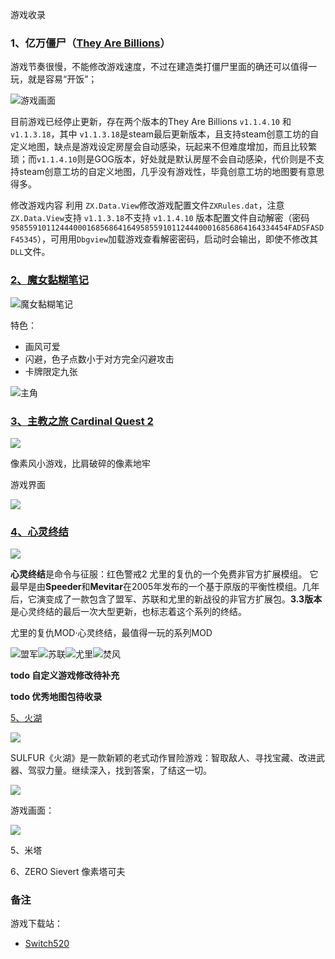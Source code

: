 游戏收录

### 1、亿万僵尸（[They Are Billions](https://store.steampowered.com/app/644930/They_Are_Billions/)）

游戏节奏很慢，不能修改游戏速度，不过在建造类打僵尸里面的确还可以值得一玩，就是容易“开饭”；

![游戏画面](https://shared.st.dl.eccdnx.com/store_item_assets/steam/apps/644930/ss_6df3b09ed1be7b6e7d3db4d89cddba9709c3cf1e.jpg?t=1595631876)

目前游戏已经停止更新，存在两个版本的They Are Billions `v1.1.4.10` 和 `v1.1.3.18`，其中 `v1.1.3.18`是steam最后更新版本，且支持steam创意工坊的自定义地图，缺点是游戏设定房屋会自动感染，玩起来不但难度增加，而且比较繁琐；而`v1.1.4.10`则是GOG版本，好处就是默认房屋不会自动感染，代价则是不支持steam创意工坊的自定义地图，几乎没有游戏性，毕竟创意工坊的地图要有意思得多。

修改游戏内容 利用 `ZX.Data.View`修改游戏配置文件`ZXRules.dat`，注意 `ZX.Data.View`支持 `v1.1.3.18`不支持 `v1.1.4.10` 版本配置文件自动解密（密码`95855910112444000168568641649585591011244400016856864164334454FADSFASDF45345`），可用用`Dbgview`加载游戏查看解密密码，启动时会输出，即使不修改其`DLL`文件。





### [2、魔女黏糊笔记](https://store.steampowered.com/app/3265880/)

![魔女黏糊笔记](https://shared.cdn.queniuqe.com/store_item_assets/steam/apps/3265880/38a7cdb195b1fc3ae7d62cc8308e3d092ce35d6e/capsule_616x353.jpg)

特色：

- 画风可爱
- 闪避，色子点数小于对方完全闪避攻击
- 卡牌限定九张

![主角](https://shared.cdn.queniuqe.com/store_item_assets/steam/apps/3265880/extras/%E9%97%AD%E7%9C%BC%E5%BC%80%E5%BF%83.png)

### [3、主教之旅 Cardinal Quest 2](http://cardinalquest2.com/)

![](http://cardinalquest2.com/cardinal-quest-2.png)

像素风小游戏，比肩破碎的像素地牢

游戏界面

![](https://shared.st.dl.eccdnx.com/store_item_assets/steam/apps/378030/ss_d52ce5cddc8f6a8a4461847cd19c5f0bc3bc995e.600x338.jpg?t=1452029876)

### [4、心灵终结](https://mentalomega.com/ch/)

![](https://mentalomega.com/images/mo3logo.png)

**心灵终结**是命令与征服：红色警戒2 尤里的复仇的一个免费非官方扩展模组。
它最早是由**Speeder**和**Mevitar**在2005年发布的一个基于原版的平衡性模组。几年后，它演变成了一款包含了盟军、苏联和尤里的新战役的非官方扩展包。**3.3版本**是心灵终结的最后一次大型更新，也标志着这个系列的终结。

尤里的复仇MOD·心灵终结，最值得一玩的系列MOD

![盟军](https://mentalomega.com/images/buttonallies.png)![苏联](https://mentalomega.com/images/buttonsoviets.png)![尤里](https://mentalomega.com/images/buttonepsilon.png)![焚风](https://mentalomega.com/images/buttonfoehn.png)

**todo 自定义游戏修改待补充**

**todo 优秀地图包待收录**



[5、火湖](https://store.steampowered.com/app/2124120/)

![](https://shared.st.dl.eccdnx.com/store_item_assets/steam/apps/2124120/header_alt_assets_2_schinese.jpg)

SULFUR《火湖》是一款新颖的老式动作冒险游戏：智取敌人、寻找宝藏、改进武器、驾驭力量。继续深入，找到答案，了结这一切。

![](https://shared.st.dl.eccdnx.com/store_item_assets/steam/apps/2124120/extras/CHINESE-IntroParagraph.png)

游戏画面：

![](https://shared.st.dl.eccdnx.com/store_item_assets/steam/apps/2124120/ss_264c35daa8e599f8c1b91d987e6b097ce16c964a.1920x1080.jpg)

5、米塔





6、ZERO Sievert 像素塔可夫





### 备注

游戏下载站：

- [Switch520](https://www.gamer520.com/)
